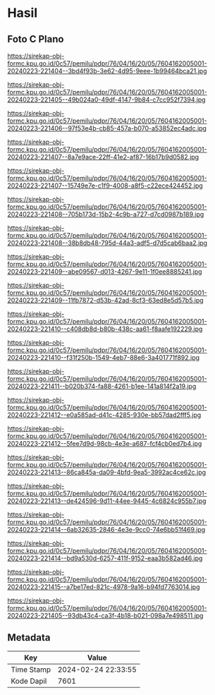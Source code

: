 # Hasil

## Foto C Plano

https://sirekap-obj-formc.kpu.go.id/0c57/pemilu/pdpr/76/04/16/20/05/7604162005001-20240223-221404--3bd4f93b-3e62-4d95-9eee-1b99464bca21.jpg

https://sirekap-obj-formc.kpu.go.id/0c57/pemilu/pdpr/76/04/16/20/05/7604162005001-20240223-221405--49b024a0-49df-4147-9b84-c7cc952f7394.jpg

https://sirekap-obj-formc.kpu.go.id/0c57/pemilu/pdpr/76/04/16/20/05/7604162005001-20240223-221406--97f53e4b-cb85-457a-b070-a53852ec4adc.jpg

https://sirekap-obj-formc.kpu.go.id/0c57/pemilu/pdpr/76/04/16/20/05/7604162005001-20240223-221407--8a7e9ace-22ff-41e2-af87-16b17b9d0582.jpg

https://sirekap-obj-formc.kpu.go.id/0c57/pemilu/pdpr/76/04/16/20/05/7604162005001-20240223-221407--15749e7e-c1f9-4008-a8f5-c22ece424452.jpg

https://sirekap-obj-formc.kpu.go.id/0c57/pemilu/pdpr/76/04/16/20/05/7604162005001-20240223-221408--705b173d-15b2-4c9b-a727-d7cd0987b189.jpg

https://sirekap-obj-formc.kpu.go.id/0c57/pemilu/pdpr/76/04/16/20/05/7604162005001-20240223-221408--38b8db48-795d-44a3-adf5-d7d5cab6baa2.jpg

https://sirekap-obj-formc.kpu.go.id/0c57/pemilu/pdpr/76/04/16/20/05/7604162005001-20240223-221409--abe09567-d013-4267-9e11-1f0ee8885241.jpg

https://sirekap-obj-formc.kpu.go.id/0c57/pemilu/pdpr/76/04/16/20/05/7604162005001-20240223-221409--11fb7872-d53b-42ad-8cf3-63ed8e5d57b5.jpg

https://sirekap-obj-formc.kpu.go.id/0c57/pemilu/pdpr/76/04/16/20/05/7604162005001-20240223-221410--c408db8d-b80b-438c-aa61-f8aafe192229.jpg

https://sirekap-obj-formc.kpu.go.id/0c57/pemilu/pdpr/76/04/16/20/05/7604162005001-20240223-221410--f31f250b-1549-4eb7-88e6-3a401771f892.jpg

https://sirekap-obj-formc.kpu.go.id/0c57/pemilu/pdpr/76/04/16/20/05/7604162005001-20240223-221411--b020b374-fa88-4261-b1ee-141a814f2a19.jpg

https://sirekap-obj-formc.kpu.go.id/0c57/pemilu/pdpr/76/04/16/20/05/7604162005001-20240223-221412--e0a585ad-d41c-4285-930e-bb57dad2fff5.jpg

https://sirekap-obj-formc.kpu.go.id/0c57/pemilu/pdpr/76/04/16/20/05/7604162005001-20240223-221412--5fee7d9d-98cb-4e3e-a687-fcf4cb0ed7b4.jpg

https://sirekap-obj-formc.kpu.go.id/0c57/pemilu/pdpr/76/04/16/20/05/7604162005001-20240223-221413--86ca845a-da09-4bfd-9ea5-3992ac4ce62c.jpg

https://sirekap-obj-formc.kpu.go.id/0c57/pemilu/pdpr/76/04/16/20/05/7604162005001-20240223-221413--de424596-9d11-44ee-9445-4c6824c955b7.jpg

https://sirekap-obj-formc.kpu.go.id/0c57/pemilu/pdpr/76/04/16/20/05/7604162005001-20240223-221414--6ab32635-2846-4e3e-9cc0-74e6bb51f469.jpg

https://sirekap-obj-formc.kpu.go.id/0c57/pemilu/pdpr/76/04/16/20/05/7604162005001-20240223-221414--bd9a530d-6257-411f-9152-eaa3b582ad46.jpg

https://sirekap-obj-formc.kpu.go.id/0c57/pemilu/pdpr/76/04/16/20/05/7604162005001-20240223-221415--a7be17ed-821c-4978-9a16-b94fd7763014.jpg

https://sirekap-obj-formc.kpu.go.id/0c57/pemilu/pdpr/76/04/16/20/05/7604162005001-20240223-221405--93db43c4-ca3f-4b18-b021-098a7e498511.jpg


## Metadata

| Key        | Value               |
| ---------- | ------------------- |
| Time Stamp | 2024-02-24 22:33:55 |
| Kode Dapil | 7601                |



